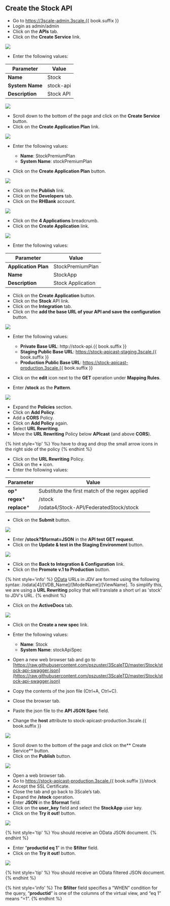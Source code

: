 ## Create the Stock API

* Go to https://3scale-admin.3scale.{{ book.suffix }} 
* Login as admin/admin
* Click on the **APIs** tab.
* Click on the **Create Service** link.

![](../images/image173.png)

* Enter the following values:

| Parameter | Value |
| --- | --- |
| **Name** | Stock |
| **System Name** | stock-api |
| **Description** | Stock API |

![](../assets/Selection_373.png)

* Scroll down to the bottom of the page and click on the **Create Service** button.
* Click on the **Create Application Plan** link.

![](../assets/Selection_374.png)

*  Enter the following values:
    * **Name**: StockPremiumPlan
    * **System Name**: stockPremiumPlan

* Click on the **Create Application Plan** button.

![](../assets/Selection_375.png)

* Click on the **Publish** link.
* Click on the **Developers** tab.
* Click on the **RHBank** account.

![](../images/image125.png)

* Click on the **4 Applications** breadcrumb.
* Click on the **Create Application** link.

![](../images/image127.png)
* Enter the following values:

| Parameter | Value |
| --- | --- |
| **Application Plan** | StockPremiumPlan |
| **Name** | StockApp |
| **Description** | Stock Application |

* Click on the **Create Application** button.
* Click on the **Stock** API link.
* Click on the **Integration** tab.
* Click on the **add the base URL of your API and save the configuration** button.

![](../assets/Selection_376.png)

* Enter the following values:

    * **Private Base URL**: http://stock-api.{{ book.suffix }}
    * **Staging Public Base URL**: https://stock-apicast-staging.3scale.{{ book.suffix }}
    * **Production Public Base URL**: https://stock-apicast-production.3scale.{{ book.suffix }}
* Click on the **edit** icon next to the **GET** operation under **Mapping Rules**.
* Enter **/stock** as the **Pattern**.

![](../assets/Selection_472.png)

* Expand the **Policies** section.
* Click on **Add Policy**.
* Add a **CORS** Policy.
* Click on **Add Policy** again.
* Select **URL Rewriting**.
* Move the **URL Rewriting** Policy below **APIcast** (and above **CORS**).

{% hint style='tip' %}
You have to drag and drop the small arrow icons in the right side of the policy
{% endhint %}

* Click on the **URL Rewriting** Policy.
* Click on the **+** icon.
* Enter the following values:

| Parameter | Value |
| --- | --- |
| **op*** | Substitute the first match of the regex applied |
| **regex*** | /stock | 
| **replace*** | /odata4/Stock-API/FederatedStock/stock |

* Click on the **Submit** button.

![](../assets/Selection_473.png)

* Enter **/stock?$format=JSON** in the **API test GET request**.
* Click on the **Update &amp; test in the Staging Environment** button.

![](../assets/Selection_474.png)

* Click on the **Back to Integration &amp; Configuration** link.
* Click on the **Promote v.1 to Production** button.

{% hint style='info' %}
[OData](http://www.odata.org/) URLs in JDV are formed using the following syntax:
/odata[4]/[VDB_Name]/[ModelName]/[ViewName]. To simplify this, we are using a **URL Rewriting** policy that will translate a short url as 'stock' to JDV's URL.
{% endhint %}

* Click on the **ActiveDocs** tab.

![](../assets/Selection_378.png)

* Click on the **Create a new spec** link.
* Enter the following values:
    * **Name**: Stock
    * **System Name**: stockApiSpec

* Open a new web browser tab and go to [https://raw.githubusercontent.com/pszuster/3ScaleTD/master/Stock/stock-api-swagger.json](https://raw.githubusercontent.com/pszuster/3ScaleTD/master/Stock/stock-api-swagger.json)
* Copy the contents of the json file (Ctrl+A, Ctrl+C).
* Close the browser tab.
* Paste the json file to the **API JSON Spec** field.
* Change the **host** attribute to stock-apicast-production.3scale.{{ book.suffix }}

![](../assets/Selection_475.png)

* Scroll down to the bottom of the page and click on the** Create Service** button.
* Click on the **Publish** button.

![](../images/image153.png)

* Open a web browser tab.
* Go to https://stock-apicast-production.3scale.{{ book.suffix }}/stock
* Accept the SSL Certificate.
* Close the tab and go back to 3Scale’s tab.
* Expand the **/stock** operation.
* Enter **JSON** in the **$format** field.
* Click on the **user_key** field and select the **StockApp** user key.
* Click on the **Try it out!** button.

![](../images/image109.png)

{% hint style='tip' %}
You should receive an OData JSON document.
{% endhint %}

*  Enter “**productid eq 1**” in the **$filter** field.
*  Click on the **Try it out!** button.

![](../assets/Selection_476.png)

{% hint style='tip' %}
You should receive an OData filtered JSON document.
{% endhint %}

{% hint style='info' %}
The **$filter** field specifies a “WHEN” condition for the query, “**productid**” is one of the columns of the virtual view, and “eq 1” means “=1”. 
{% endhint %}